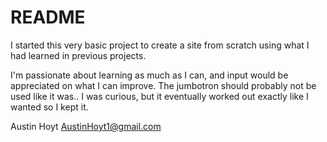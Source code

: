 # README

I started this very basic project to create a site from scratch using what
I had learned in previous projects. 

I'm passionate about learning as much as I can, and input would be appreciated 
on what I can improve. The jumbotron should probably not be used like it was.. I was 
curious, but it eventually worked out exactly like I wanted so I kept it. 

Austin Hoyt
AustinHoyt1@gmail.com
